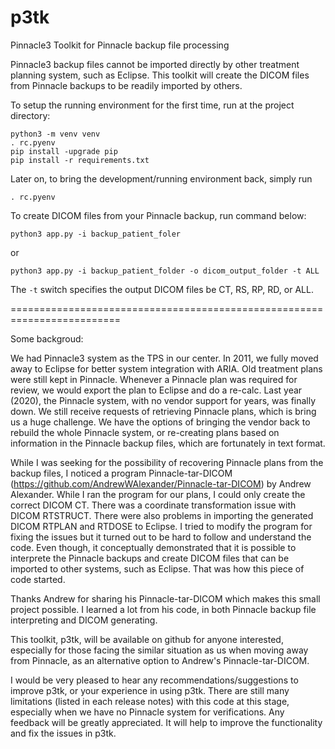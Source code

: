 # p3tk
Pinnacle3 Toolkit for Pinnacle backup file processing

Pinnacle3 backup files cannot be imported directly by other treatment planning system, such as Eclipse. 
This toolkit will create the DICOM files from Pinnacle backups to be readily imported
by others.

To setup the running environment for the first time, run at the project directory:

```
python3 -m venv venv
. rc.pyenv
pip install -upgrade pip
pip install -r requirements.txt
```

Later on, to bring the development/running environment back, simply run

```
. rc.pyenv
```

To create DICOM files from your Pinnacle backup, run command below:

```
python3 app.py -i backup_patient_foler
```

or

```
python3 app.py -i backup_patient_folder -o dicom_output_folder -t ALL
```

The `-t` switch specifies the output DICOM files be CT, RS, RP, RD, or ALL.


=========================================================================

Some backgroud:

We had Pinnacle3 system as the TPS in our center. In 2011, we fully moved away 
to Eclipse for better system integration with ARIA. 
Old treatment plans were still kept in Pinnacle. Whenever a Pinnacle plan 
was required for review, we would export the plan to Eclipse and do a re-calc. 
Last year (2020), the Pinnacle system, with no vendor support for years, 
was finally down. 
We still receive requests of retrieving Pinnacle plans, which 
is bring us a huge challenge. We have the options of bringing the vendor back 
to rebuild the whole Pinnacle system, or re-creating plans based 
on information in the Pinnacle backup files, which are fortunately in text format.

While I was seeking for the possibility of recovering Pinnacle plans from the backup
files, I noticed a program Pinnacle-tar-DICOM 
(https://github.com/AndrewWAlexander/Pinnacle-tar-DICOM) by Andrew Alexander. 
While I ran the program for our plans, 
I could only create the correct DICOM CT. There was a coordinate transformation issue
with DICOM RTSTRUCT. There were also problems in importing the generated 
DICOM RTPLAN and RTDOSE to Eclipse. 
I tried to modify the program for fixing the issues 
but it turned out to be hard to follow and understand the code. Even though,
it conceptually demonstrated that it is possible to interprete the Pinnacle backups
and create DICOM files that can be imported to other systems, such as Eclipse.
That was how this piece of code started. 

Thanks Andrew for sharing his Pinnacle-tar-DICOM which makes this small project
possible. I learned a lot from his code, in both Pinnacle backup file interpreting 
and DICOM generating. 

This toolkit, p3tk, will be available on github for anyone interested, 
especially for those facing the similar situation as us when moving away 
from Pinnacle, as an alternative option to Andrew's Pinnacle-tar-DICOM.

I would be very pleased to hear any recommendations/suggestions to improve p3tk, 
or your experience in using p3tk. There are still many limitations (listed
in each release notes) with this code at this stage, 
especially when we have no Pinnacle system for verifications.
Any feedback will be greatly appreciated. It will help to improve 
the functionality and fix the issues in p3tk.
